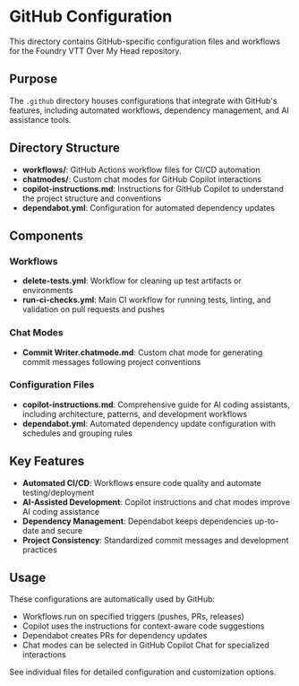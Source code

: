 # GitHub Configuration

This directory contains GitHub-specific configuration files and workflows for the Foundry VTT Over My Head repository.

## Purpose

The `.github` directory houses configurations that integrate with GitHub's features, including automated workflows, dependency management, and AI assistance tools.

## Directory Structure

- **workflows/**: GitHub Actions workflow files for CI/CD automation
- **chatmodes/**: Custom chat modes for GitHub Copilot interactions
- **copilot-instructions.md**: Instructions for GitHub Copilot to understand the project structure and conventions
- **dependabot.yml**: Configuration for automated dependency updates

## Components

### Workflows

- **delete-tests.yml**: Workflow for cleaning up test artifacts or environments
- **run-ci-checks.yml**: Main CI workflow for running tests, linting, and validation on pull requests and pushes

### Chat Modes

- **Commit Writer.chatmode.md**: Custom chat mode for generating commit messages following project conventions

### Configuration Files

- **copilot-instructions.md**: Comprehensive guide for AI coding assistants, including architecture, patterns, and development workflows
- **dependabot.yml**: Automated dependency update configuration with schedules and grouping rules

## Key Features

- **Automated CI/CD**: Workflows ensure code quality and automate testing/deployment
- **AI-Assisted Development**: Copilot instructions and chat modes improve AI coding assistance
- **Dependency Management**: Dependabot keeps dependencies up-to-date and secure
- **Project Consistency**: Standardized commit messages and development practices

## Usage

These configurations are automatically used by GitHub:

- Workflows run on specified triggers (pushes, PRs, releases)
- Copilot uses the instructions for context-aware code suggestions
- Dependabot creates PRs for dependency updates
- Chat modes can be selected in GitHub Copilot Chat for specialized interactions

See individual files for detailed configuration and customization options.
